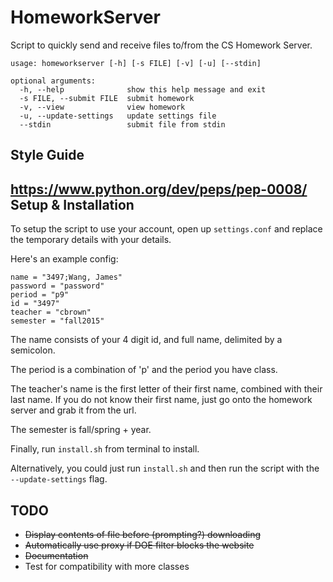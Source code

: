 HomeworkServer
==============

Script to quickly send and receive files to/from the CS Homework Server.

```
usage: homeworkserver [-h] [-s FILE] [-v] [-u] [--stdin]

optional arguments:
  -h, --help              show this help message and exit
  -s FILE, --submit FILE  submit homework
  -v, --view              view homework
  -u, --update-settings   update settings file
  --stdin                 submit file from stdin
```

Style Guide
-----------

https://www.python.org/dev/peps/pep-0008/
Setup & Installation
------------

To setup the script to use your account, open up `settings.conf` and replace the temporary details with your details.

Here's an example config:

```
name = "3497;Wang, James"
password = "password"
period = "p9"
id = "3497"
teacher = "cbrown"
semester = "fall2015"
```

The name consists of your 4 digit id, and full name, delimited by a semicolon.

The period is a combination of 'p' and the period you have class.

The teacher's name is the first letter of their first name, combined with their last name.
If you do not know their first name, just go onto the homework server and grab it from the url.

The semester is fall/spring + year.

Finally, run `install.sh` from terminal to install.

Alternatively, you could just run `install.sh` and then run the script with the `--update-settings` flag.

TODO
----

- ~~Display contents of file before (prompting?) downloading~~
- ~~Automatically use proxy if DOE filter blocks the website~~
- ~~Documentation~~
- Test for compatibility with more classes
